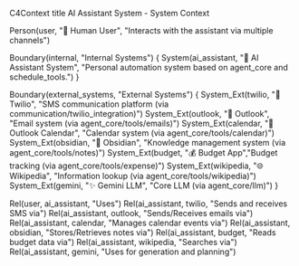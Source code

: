 C4Context
title AI Assistant System - System Context

Person(user, "👤 Human User", "Interacts with the assistant via multiple channels")

Boundary(internal, "Internal Systems") {
System(ai_assistant, "🤖 AI Assistant System", "Personal automation system based on agent_core and schedule_tools.")
}

Boundary(external_systems, "External Systems") {
System_Ext(twilio, "📱 Twilio", "SMS communication platform (via communication/twilio_integration)")
System_Ext(outlook, "📧 Outlook", "Email system (via agent_core/tools/emails)")
System_Ext(calendar, "📅 Outlook Calendar", "Calendar system (via agent_core/tools/calendar)")
System_Ext(obsidian, "📓 Obsidian", "Knowledge management system (via agent_core/tools/notes)")
System_Ext(budget, "💰 Budget App","Budget tracking (via agent_core/tools/expense)")
System_Ext(wikipedia, "🌐 Wikipedia", "Information lookup (via agent_core/tools/wikipedia)")
System_Ext(gemini, "✨ Gemini LLM", "Core LLM (via agent_core/llm)")
}

Rel(user, ai_assistant, "Uses")
Rel(ai_assistant, twilio, "Sends and receives SMS via")
Rel(ai_assistant, outlook, "Sends/Receives emails via")
Rel(ai_assistant, calendar, "Manages calendar events via")
Rel(ai_assistant, obsidian, "Stores/Retrieves notes via")
Rel(ai_assistant, budget, "Reads budget data via")
Rel(ai_assistant, wikipedia, "Searches via")
Rel(ai_assistant, gemini, "Uses for generation and planning")
